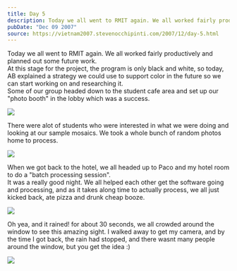 ```yaml
---
title: Day 5
description: Today we all went to RMIT again. We all worked fairly productively and planned out some future work. At this stage for the project, the prog...
pubDate: "Dec 09 2007"
source: https://vietnam2007.stevenocchipinti.com/2007/12/day-5.html
---
```


Today we all went to RMIT again. We all worked fairly productively and planned out some future work.  
At this stage for the project, the program is only black and white, so today, AB explained a strategy we could use to support color in the future so we can start working on and researching it.  
Some of our group headed down to the student cafe area and set up our "photo booth" in the lobby which was a success.

[![](https://3.bp.blogspot.com/_l2YQkMP1pOU/R1u7H81CflI/AAAAAAAAAEQ/7b9yR1Hs5Cg/s320/DSCF7358.JPG)](https://3.bp.blogspot.com/_l2YQkMP1pOU/R1u7H81CflI/AAAAAAAAAEQ/7b9yR1Hs5Cg/s1600-h/DSCF7358.JPG)

There were alot of students who were interested in what we were doing and looking at our sample mosaics. We took a whole bunch of random photos home to process.

[![](https://3.bp.blogspot.com/_l2YQkMP1pOU/R1u7H81CfkI/AAAAAAAAAEI/VEK0yk7ZeuM/s320/DSCF7360.JPG)](https://3.bp.blogspot.com/_l2YQkMP1pOU/R1u7H81CfkI/AAAAAAAAAEI/VEK0yk7ZeuM/s1600-h/DSCF7360.JPG)

When we got back to the hotel, we all headed up to Paco and my hotel room to do a "batch processing session".  
It was a really good night. We all helped each other get the software going and processing, and as it takes along time to actually process, we all just kicked back, ate pizza and drunk cheap booze.

[![](https://2.bp.blogspot.com/_l2YQkMP1pOU/R1u7Hs1CfjI/AAAAAAAAAEA/YJxYbh013iQ/s320/DSCF7365.JPG)](https://2.bp.blogspot.com/_l2YQkMP1pOU/R1u7Hs1CfjI/AAAAAAAAAEA/YJxYbh013iQ/s1600-h/DSCF7365.JPG)

Oh yea, and it rained! for about 30 seconds, we all crowded around the window to see this amazing sight. I walked away to get my camera, and by the time I got back, the rain had stopped, and there wasnt many people around the window, but you get the idea :)

[![](https://1.bp.blogspot.com/_l2YQkMP1pOU/R1u7Hc1CfiI/AAAAAAAAAD4/Y1EmfGeBdNc/s320/DSCF7366.JPG)](https://1.bp.blogspot.com/_l2YQkMP1pOU/R1u7Hc1CfiI/AAAAAAAAAD4/Y1EmfGeBdNc/s1600-h/DSCF7366.JPG)
